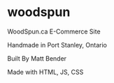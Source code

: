 # woodspun
WoodSpun.ca E-Commerce Site


Handmade in Port Stanley, Ontario


Built By Matt Bender


Made with HTML, JS, CSS
